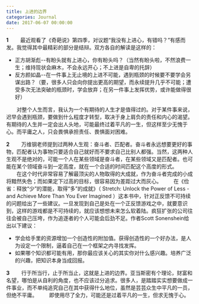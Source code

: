 ```yaml
---
title: 上进的边界
categories: Journal
date: 2017-06-07 00:00:00
---
```

**1**
　　最近观看了《奇葩说》第四季，对议题“我没有上进心，有错吗？”有感而发。我觉得其中最精彩的部分是结辩。双方各自的解读是这样的：
- 正方胡渐彪--有盼头就有上进心，你有盼头吗？（当然有盼头啦，不然浪费一生；维持现状会麻木，不会永远开心；不上进是自卑的托辞）
- 反方颜如晶--在一件事上无止境的上进不可能，遇到瓶颈的时候要不要学会另谋出路？（要，很多人只会向你提出更高的期望，而永续提升几乎不可能；遭受多次无法突破的瓶颈时，学会放弃；在另一件事上发挥优势，或许能做得很好）

　　对整个人生而言，我认为一个有期待的人生才是值得过的。对于某件事来说，迟早会遇到瓶颈，要做到什么程度才转型，取决于身上肩负的责任和内心的渴望。有期待的人生并一定会出人头地，可能最终过着平凡的一生，但这样至少无愧于心。而平庸之人，只会畏惧承担责任、畏惧面对困难。


**2**
　　万维钢老师提到过两种人生观：奋斗者、匹配者。奋斗者永远想要更好的事物，匹配者认为事物只要适合自己就好而不要求自己比别人都强。当然，这两种人生观不是绝对的，可能一个人在某些领域是奋斗者，在某些领域又是匹配者。也可能在某个领域奋斗到一定高度，就在一个合适的时间匹配这个高度的形式。
　　在这个时代非常容易了解最顶尖的人物取得的大成就，作为奋斗者完成的小成将黯然失色；而如果定下过高的目标，很容易因为差距过大而灰心。
　　在《俭省：释放“少”的潜能，取得“多”的成就》（ Stretch: Unlock the Power of Less -and Achieve More Than You Ever Imagined ）这本书中，针对正反馈不可持续的问题给出了一些建议。一旦发现到自己是处在一个正反馈游戏之中，就要意识到，这样的游戏都是不可持续的，就应该想想未来怎么软着陆。疯狂扩张的公司往往会被自己压垮，作为追逐者的个人可能会后劲不足。作者Scott Sonenshein给出以下建议：
- 学会给手里的资源增加一个创造性的附加值。获得创造性的一个好办法，是人为设定一个限制，逼着自己在一个框架之内寻找发挥。
- 如果哪个知识都可能有用，那你最应该关心的其实你对什么感兴趣。培养广泛的兴趣，把知识本身当成回报。

**3**
　　行于所当行，止于所当止，这就是上进的边界。亚当斯密有个理论，财富和名望，哪怕是从自利的角度，也不应该过分追求。很多人，是踏踏实实想要做成一件事业，而不单纯追究自己在其中获得什么地位，虽然是芸芸众生中平凡的一员，但绝不平庸。
　　即使用尽了全力，可能还是过着平凡的一生，但求无愧于心。







